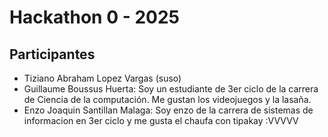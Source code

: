 # Hackathon 0 - 2025

## Participantes

- Tiziano Abraham Lopez Vargas (suso)
- Guillaume Boussus Huerta: Soy un estudiante de 3er ciclo de la carrera de Ciencia de la computación. Me gustan los videojuegos y la lasaña.
- Enzo Joaquin Santillan Malaga: Soy enzo de la carrera de sistemas de informacion en 3er ciclo y me gusta el chaufa con tipakay :VVVVV
